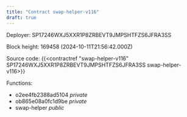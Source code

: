 ```yaml
---
title: "Contract swap-helper-v116"
draft: true
---
```

Deployer: SP17246WXJ5XXR1P8ZRBEVT9JMPSHTFZS6JFRA3SS


 



Block height: 169458 (2024-10-11T21:56:42.000Z)

Source code: {{<contractref "swap-helper-v116" SP17246WXJ5XXR1P8ZRBEVT9JMPSHTFZS6JFRA3SS swap-helper-v116>}}

Functions:

* o2ee4fb2388ad5104 _private_
* ob865e08a0fc1d9be _private_
* swap-helper _public_

